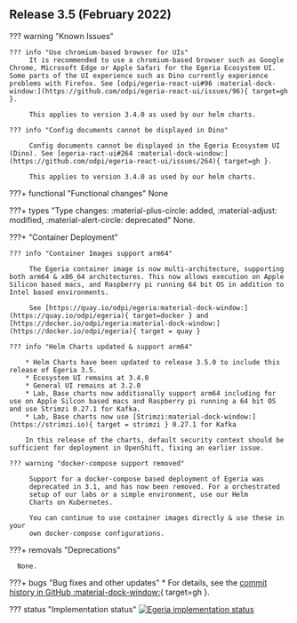 <!-- SPDX-License-Identifier: CC-BY-4.0 -->
<!-- Copyright Contributors to the Egeria project. -->

## Release 3.5 (February 2022)

??? warning "Known Issues"

    ??? info "Use chromium-based browser for UIs"
         It is recommended to use a chromium-based browser such as Google Chrome, Microsoft Edge or Apple Safari for the Egeria Ecosystem UI. Some parts of the UI experience such as Dino currently experience problems with Firefox. See [odpi/egeria-react-ui#96 :material-dock-window:](https://github.com/odpi/egeria-react-ui/issues/96){ target=gh }.

         This applies to version 3.4.0 as used by our helm charts.

    ??? info "Config documents cannot be displayed in Dino"

         Config documents cannot be displayed in the Egeria Ecosystem UI (Dino). See [egeria-ract-ui#264 :material-dock-window:](https://github.com/odpi/egeria-react-ui/issues/264){ target=gh }.

         This applies to version 3.4.0 as used by our helm charts.


???+ functional "Functional changes"
      None

???+ types "Type changes: :material-plus-circle: added, :material-adjust: modified, :material-alert-circle: deprecated"
      None.

???+ "Container Deployment"

    ??? info "Container Images support arm64"

         The Egeria container image is now multi-architecture, supporting both arm64 & x86_64 architectures. This now allows execution on Apple Silicon based macs, and Raspberry pi running 64 bit OS in addition to Intel based environments.

         See [https://quay.io/odpi/egeria:material-dock-window:](https://quay.io/odpi/egeria){ target=docker } and [https://docker.io/odpi/egeria:material-dock-window:](https://docker.io/odpi/egeria){ target = quay }

    ??? info "Helm Charts updated & support arm64"

        * Helm Charts have been updated to release 3.5.0 to include this release of Egeria 3.5.
        * Ecosystem UI remains at 3.4.0
        * General UI remains at 3.2.0
        * Lab, Base charts now additionally support arm64 including for use on Apple Silcon based macs and Raspberry pi running a 64 bit OS and use Strimzi 0.27.1 for Kafka.
        * Lab, Base charts now use [Strimzi:material-dock-window:](https://strimzi.io){ target = strimzi } 0.27.1 for Kafka

        In this release of the charts, default security context should be sufficient for deployment in OpenShift, fixing an earlier issue.

    ??? warning "docker-compose support removed"

         Support for a docker-compose based deployment of Egeria was
         deprecated in 3.1, and has now been removed. For a orchestrated
         setup of our labs or a simple environment, use our Helm
         Charts on Kubernetes.

         You can continue to use container images directly & use these in your
         own docker-compose configurations.

???+ removals "Deprecations"

      None.

???+ bugs "Bug fixes and other updates"
    * For details, see the [commit history in GitHub :material-dock-window:](https://github.com/odpi/egeria/releases/tag/V3.5){ target=gh }.

??? status "Implementation status"
    [![Egeria implementation status](/release-notes/functional-organization-showing-implementation-status-for-3-5.svg)](/release-notes/roadmap)

